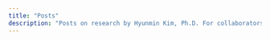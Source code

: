 ```yaml
---
title: "Posts"
description: "Posts on research by Hyunmin Kim, Ph.D. For collaborators and friends."
---
```


